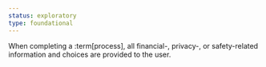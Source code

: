 ```yaml
---
status: exploratory
type: foundational
---
```


 When completing a :term[process], all financial-, privacy-, or safety-related information and choices are provided to the user. 
